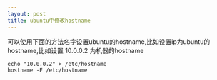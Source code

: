 ```yaml
---
layout: post
title: ubuntu中修改hostname
---
```


可以使用下面的方法名字设置ubuntu的hostname,比如设置ip为ubuntu的hostname,比如设置 10.0.0.2 为机器的hostname

    echo "10.0.0.2" > /etc/hostname
    hostname -F /etc/hostname